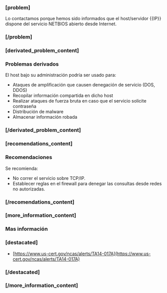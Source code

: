 ### [problem]
Lo contactamos porque hemos sido informados que el host/servidor {{IP}} dispone del servicio NETBIOS abierto desde Internet.
### [/problem]


### [derivated_problem_content]
### Problemas derivados
El host bajo su administración podría ser usado para:

* Ataques de amplificación que causen denegación de servicio (DOS, DDOS)
* Recopilar información compartida en dicho host
* Realizar ataques de fuerza bruta en caso que el servicio solicite contraseña
* Distribución de malware
* Almacenar información robada
### [/derivated_problem_content]


### [recomendations_content]
### Recomendaciones
Se recomienda:

* No correr el servicio sobre TCP/IP.
* Establecer reglas en el firewall para denegar las consultas desde redes no autorizadas. 
### [/recomendations_content]

### [more_information_content]
### Mas información
### [destacated]
* [https://www.us-cert.gov/ncas/alerts/TA14-017A](https://www.us-cert.gov/ncas/alerts/TA14-017A)
### [/destacated]
### [/more_information_content]